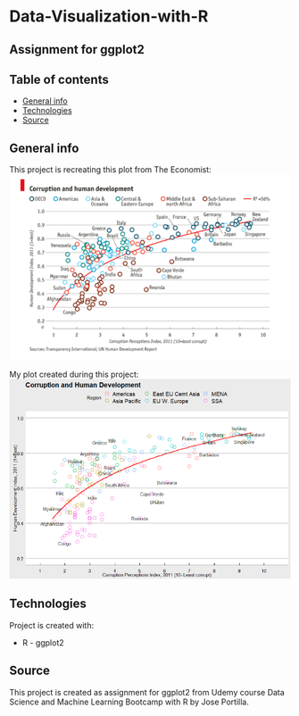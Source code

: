 # Data-Visualization-with-R
## Assignment for ggplot2

## Table of contents
* [General info](#general-info)
* [Technologies](#technologies)
* [Source](#source)

## General info
This project is recreating this plot from The Economist:
![A correlation between corruption and development](/./The_Economist_plot.png)

My plot created during this project:
![my plot](/./my_plot.png)
	
## Technologies
Project is created with:
* R - ggplot2 

## Source
This project is created as assignment for ggplot2 from Udemy course Data Science and Machine Learning Bootcamp with R by Jose Portilla.

